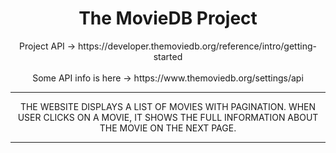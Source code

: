 <h1 align="center" >The MovieDB Project</h1>

<div align="center" >
Project API -> https://developer.themoviedb.org/reference/intro/getting-started
<br/><br/>
Some API info is here -> https://www.themoviedb.org/settings/api
</div>
<hr/>
<div align="center" >
  THE WEBSITE DISPLAYS A LIST OF MOVIES WITH PAGINATION. WHEN USER CLICKS ON A MOVIE, IT SHOWS THE FULL INFORMATION ABOUT THE MOVIE ON THE NEXT PAGE.
</div>
<hr/>
